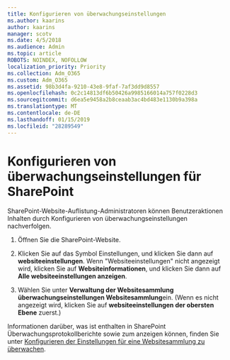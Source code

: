 ```yaml
---
title: Konfigurieren von überwachungseinstellungen
ms.author: kaarins
author: kaarins
manager: scotv
ms.date: 4/5/2018
ms.audience: Admin
ms.topic: article
ROBOTS: NOINDEX, NOFOLLOW
localization_priority: Priority
ms.collection: Adm_O365
ms.custom: Adm_O365
ms.assetid: 98b3d4fa-9210-43e8-9faf-7af3dd9d8557
ms.openlocfilehash: 0c2c14813df6b50426a9985166014a757f0228d3
ms.sourcegitcommit: d6ea5e9458a2b8ceaab3ac4bd483e1130b9a398a
ms.translationtype: MT
ms.contentlocale: de-DE
ms.lasthandoff: 01/15/2019
ms.locfileid: "28289549"
---
```

# <a name="configure-sharepoint-audit-settings"></a>Konfigurieren von überwachungseinstellungen für SharePoint

SharePoint-Website-Auflistung-Administratoren können Benutzeraktionen Inhalten durch Konfigurieren von überwachungseinstellungen nachverfolgen.
  
1. Öffnen Sie die SharePoint-Website.
    
2. Klicken Sie auf das Symbol Einstellungen, und klicken Sie dann auf **websiteeinstellungen**. Wenn "Websiteeinstellungen" nicht angezeigt wird, klicken Sie auf **Websiteinformationen**, und klicken Sie dann auf **Alle websiteeinstellungen anzeigen**.
    
3. Wählen Sie unter **Verwaltung der Websitesammlung** **überwachungseinstellungen Websitesammlung**ein. (Wenn es nicht angezeigt wird, klicken Sie auf **websiteeinstellungen der obersten Ebene** zuerst.) 
    
Informationen darüber, was ist enthalten in SharePoint Überwachungsprotokollberichte sowie zum anzeigen können, finden Sie unter [Konfigurieren der Einstellungen für eine Websitesammlung zu überwachen](https://go.microsoft.com/fwlink/?linkid=404050).
  

